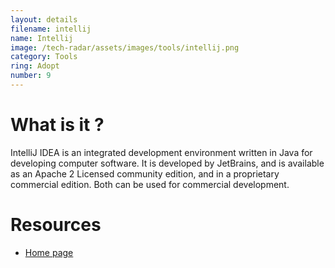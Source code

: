 ```yaml
---
layout: details
filename: intellij
name: Intellij
image: /tech-radar/assets/images/tools/intellij.png 
category: Tools
ring: Adopt
number: 9
---
```


# What is it ?
IntelliJ IDEA is an integrated development environment written in Java for developing computer software. It is developed by JetBrains, and is available as an Apache 2 Licensed community edition, and in a proprietary commercial edition. Both can be used for commercial development.



# Resources
- [Home page](https://www.jetbrains.com/idea/)

